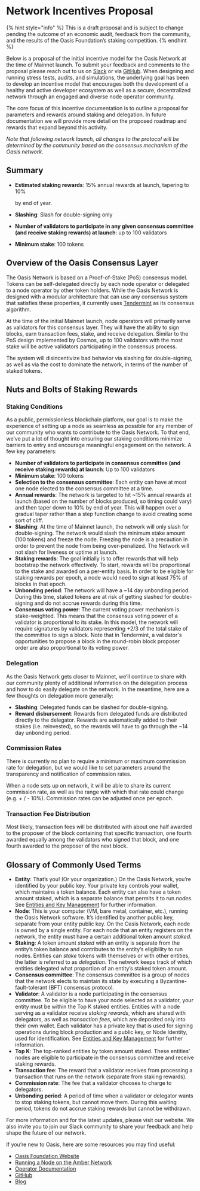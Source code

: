 # Network Incentives Proposal

{% hint style="info" %}
This is a draft proposal and is subject to change pending the outcome of an economic audit, feedback from the community, and the results of the Oasis Foundation’s staking competition.
{% endhint %}

Below is a proposal of the initial incentive model for the Oasis Network at the time of Mainnet launch. To submit your feedback and comments to the proposal please reach out to us on [Slack](https://oasisprotocol.org/slack) or via [GitHub](https://github.com/oasisprotocol/docs). When designing and running stress tests, audits, and simulations, the underlying goal has been to develop an incentive model that encourages both the development of a healthy and active developer ecosystem as well as a secure, decentralized network through an engaged and diverse node operator community.

The core focus of this incentive documentation is to outline a proposal for parameters and rewards around staking and delegation. In future documentation we will provide more detail on the proposed roadmap and rewards that expand beyond this activity.

_Note that following network launch, all changes to the protocol will be determined by the community based on the consensus mechanism of the Oasis network._

## Summary

* **Estimated staking rewards**: 15% annual rewards at launch, tapering to 10%

  by end of year.

* **Slashing**: Slash for double-signing only
* **Number of validators to participate in any given consensus committee \(and receive staking rewards\) at launch**: up to 100 validators
* **Minimum stake**: 100 tokens

## Overview of the Oasis Consensus Layer

The Oasis Network is based on a Proof-of-Stake \(PoS\) consensus model. Tokens can be self-delegated directly by each node operator or delegated to a node operator by other token holders. While the Oasis Network is designed with a modular architecture that can use any consensus system that satisfies these properties, it currently uses [Tendermint](https://github.com/tendermint/tendermint) as its consensus algorithm.

At the time of the initial Mainnet launch, node operators will primarily serve as validators for this consensus layer. They will have the ability to sign blocks, earn transaction fees, stake, and receive delegation. Similar to the PoS design implemented by Cosmos, up to 100 validators with the most stake will be active validators participating in the consensus process.

The system will disincentivize bad behavior via slashing for double-signing, as well as via the cost to dominate the network, in terms of the number of staked tokens.

## Nuts and Bolts of Staking Rewards

### Staking Conditions

As a public, permissionless blockchain platform, our goal is to make the experience of setting up a node as seamless as possible for any member of our community who wants to contribute to the Oasis Network. To that end, we’ve put a lot of thought into ensuring our staking conditions minimize barriers to entry and encourage meaningful engagement on the network. A few key parameters:

* **Number of validators to participate in consensus committee \(and receive staking rewards\) at launch**: Up to 100 validators
* **Minimum stake**: 100 tokens
* **Selection to the consensus committee**: Each entity can have at most one node elected to the consensus committee at a time.
* **Annual rewards**: The network is targeted to hit ~15% annual rewards at launch \(based on the number of blocks produced, so timing could vary\) and then taper down to 10% by end of year. This will happen over a gradual taper rather than a step function change to avoid creating some sort of cliff.
* **Slashing**: At the time of Mainnet launch, the network will only slash for double-signing. The network would slash the minimum stake amount \(100 tokens\) and freeze the node. Freezing the node is a precaution in order to prevent the node from being over-penalized. The Network will not slash for liveness or uptime at launch.
* **Staking rewards**: The goal initially is to offer rewards that will help bootstrap the network effectively. To start, rewards will be proportional to the stake and awarded on a per-entity basis. In order to be eligible for staking rewards per epoch, a node would need to sign at least 75% of blocks in that epoch.
* **Unbonding period**: The network will have a ~14 day unbonding period. During this time, staked tokens are at risk of getting slashed for double-signing and do not accrue rewards during this time.
* **Consensus voting power**: The current voting power mechanism is stake-weighted. This means that the consensus voting power of a validator is proportional to its stake. In this model, the network will require signatures by validators representing +2/3 of the total stake of the committee to sign a block. Note that in Tendermint, a validator's opportunities to propose a block in the round-robin block proposer order are also proportional to its voting power.

### Delegation

As the Oasis Network gets closer to Mainnet, we’ll continue to share with our community plenty of additional information on the delegation process and how to do easily delegate on the network. In the meantime, here are a few thoughts on delegation more generally:

* **Slashing**: Delegated funds can be slashed for double-signing.
* **Reward disbursement**: Rewards from delegated funds are distributed directly to the delegator. Rewards are automatically added to their stakes \(i.e. reinvested\), so the rewards will have to go through the ~14 day unbonding period.

### Commission Rates

There is currently no plan to require a minimum or maximum commission rate for delegation, but we would like to set parameters around the transparency and notification of commission rates.

When a node sets up on network, it will be able to share its current commission rate, as well as the range with which that rate could change \(e.g. + / - 10%\). Commission rates can be adjusted once per epoch.

### Transaction Fee Distribution

Most likely, transaction fees will be distributed with about one half awarded to the proposer of the block containing that specific transaction, one fourth awarded equally among the validators who signed that block, and one fourth awarded to the proposer of the next block.

## Glossary of Commonly Used Terms

* **Entity**: That’s you! \(Or your organization.\) On the Oasis Network, you’re identified by your public key. Your private key controls your wallet, which maintains a token balance. Each entity can also have a token amount staked, which is a separate balance that permits it to run _nodes_. See [Entities and Key Management](network-architecture-overview.md#entities-and-key-management) for further information.
* **Node**: This is your computer \(VM, bare metal, container, etc.\), running the Oasis Network software. It’s identified by another public key, separate from your entity public key. On the Oasis Network, each node is owned by a single entity. For each node that an entity registers on the network, the entity must have a certain additional token amount _staked_.
* **Staking**: A token amount _staked_ with an entity is separate from the entity’s token balance and contributes to the entity’s eligibility to run nodes. Entities can _stake_ tokens with themselves or with other entities, the latter is referred to as _delegation_. The network keeps track of which entities delegated what proportion of an entity’s staked token amount.
* **Consensus committee**: The consensus committee is a group of nodes that the network elects to maintain its state by executing a Byzantine-fault-tolerant \(BFT\) consensus protocol.
* **Validator**: A validator is a node participating in the consensus committee. To be eligible to have your node selected as a validator, your entity must be within the Top K staked entities. Entities with a node serving as a validator receive _staking rewards_, which are shared with delegators, as well as _transaction fees_, which are deposited only into their own wallet. Each validator has a private key that is used for signing operations during block production and a public key, or Node Identity, used for identification. See [Entities and Key Management](network-architecture-overview.md#entities-and-key-management) for further information.
* **Top K**: The top-ranked entities by token amount staked. These entities’ nodes are eligible to participate in the consensus committee and receive staking rewards.
* **Transaction fee**: The reward that a validator receives from processing a transaction that runs on the network \(separate from staking rewards\).
* **Commission rate**: The fee that a validator chooses to charge to delegators.
* **Unbonding period**: A period of time when a validator or delegator wants to stop staking tokens, but cannot move them. During this waiting period, tokens do not accrue staking rewards but cannot be withdrawn.

For more information and for the latest updates, please visit our website. We also invite you to join our Slack community to share your feedback and help shape the future of our network.

If you’re new to Oasis, here are some resources you may find useful:

* [Oasis Foundation Website](https://oasisprotocol.org)
* [Running a Node on the Amber Network](running-a-node.md)
* [Operator Documentation](node-operator-overview.md)
* [GitHub](https://github.com/oasisprotocol)
* [Blog](https://medium.com/oasis-protocol-project)

